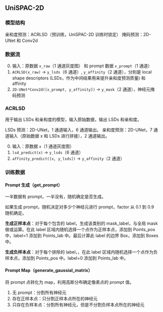## UniSPAC-2D

### 模型结构

亲和度预测：ACRLSD（预训练，UniSPAC-2D 训练时锁定）
掩码预测：2D-UNet 和 Conv2d

### 数据流

0. 输入：原数据 `x_raw`（1 通道灰度图） 和 prompt 数据 `x_prompt`（1 通道）
1. `ACRLSD(x_raw)` -> `y_lsds`（6 通道）, `y_affinity`（2 通道），分别是 local shape descriptors (LSDs，作为中间结果用来提升亲和度预测质量) 和 affinity
2. `2D-UNet*Conv2d([x_prompt, y_affinity])` -> `y_mask`（2 通道），神经元掩码预测

### ACRLSD

用于输出 LSDs 和亲和度的模型，输入原始数据，输出 LSDs 和亲和度。

LSDs 预测：2D-UNet，1 通道输入，6 通道输出。
亲和度预测：2D-UNet，7 通道输入（原始数据 x 和 LSDs 进行拼接），2 通道输出。

0. 输入：原数据 `x`（1 通道灰度图）
1. `lsd_predict(x)` -> `y_lsds`（6 通道）
2. `affinity_predict([x, y_lsds])` -> `y_affinity`（2 通道）

### 训练数据

#### Prompt 生成（get_prompt）

一半数据有 prompt，一半没有，随机确定是否生成。

如果生成 prompt，随机决定对多少个神经元进行 prompt，factor 从 0.1 到 0.9 随机确定。

**生成正样本点**：对于每个包含的 label，生成该类别的 mask_label，与全局 mask 做或运算。在此 label 区域内随机选择一个点作为正样本点，添加到 Points_pos 中，label=1 添加到 Points_lab 中。最后计算此 label 的边界 Box，添加到 Boxes 中。

**生成负样本点**：对于每个排除的 label，，在此 label 区域内随机选择一个点作为负样本点，添加到 Points_pos 中。label=0 添加到 Points_lab 中。

#### Prompt Map（generate_gaussial_matrix）

将 prompt 点转化为 map，利用高斯分布确定像素点的 prompt 值。

1. 无 prompt：分割所有神经元
2. 存在正样本点：只分割正样本点所在的神经元
3. 只存在负样本点：分割所有神经元，但是不分割负样本点所在的神经元

### 
